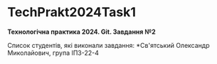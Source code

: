 # TechPrakt2024Task1
**Технологічна практика 2024. Git. Завдання №2**

Список студентів, які виконали завдання:
*Св'ятський Олександр Миколайович, група ІПЗ-22-4
